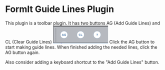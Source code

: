 # FormIt Guide Lines Plugin

This plugin is a toolbar plugin.  It has two buttons AG (Add Guide Lines) and CL (Clear Guide Lines)
![Alt text](./images/toolbar.png?raw=true)
Click the AG button to start making guide lines.  When finished adding the needed lines, click the AG button again.

Also consider adding a keyboard shortcut to the "Add Guide Lines" button.
